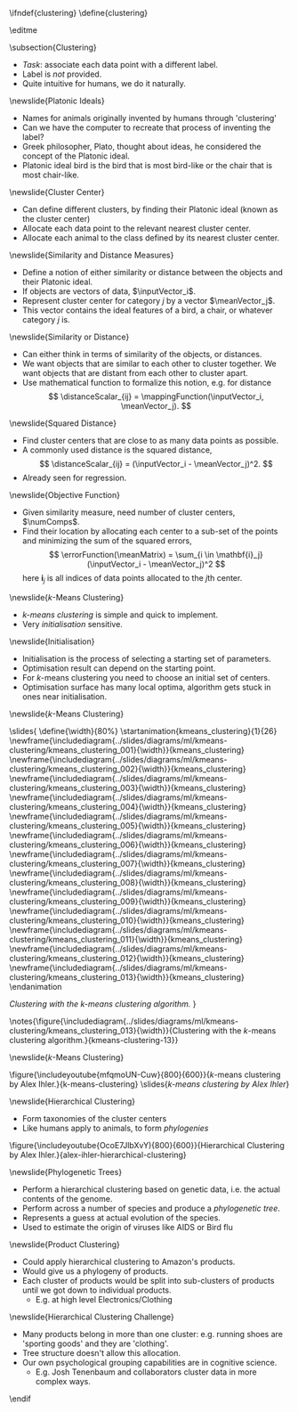 \ifndef{clustering}
\define{clustering}

\editme

\subsection{Clustering}

* *Task*:  associate each data point with a different label.
* Label is *not* provided.
* Quite intuitive for humans, we do it naturally.

\newslide{Platonic Ideals}

* Names for animals originally invented by humans through 'clustering'
* Can we have the computer to recreate that process of inventing the label?
* Greek philosopher, Plato, thought about ideas, he considered the concept of the Platonic ideal.
* Platonic ideal bird is the bird that is most bird-like or the chair that is most chair-like.

\newslide{Cluster Center}

* Can define different clusters, by finding their Platonic ideal (known as the cluster center)
* Allocate each data point to the relevant nearest cluster center.
* Allocate each animal to the class defined by its nearest cluster center.

\newslide{Similarity and Distance Measures}

* Define a notion of either similarity or distance between the objects and their Platonic ideal.
* If objects are vectors of data, $\inputVector_i$.
* Represent cluster center for category $j$ by a vector $\meanVector_j$.
* This vector contains the ideal features of a bird, a chair, or whatever category $j$ is.

\newslide{Similarity or Distance}

* Can either think in terms of similarity of the objects, or distances.
* We want objects that are similar to each other to cluster together. We want objects that are distant from each other to cluster apart.
* Use mathematical function to formalize this notion, e.g. for distance
$$
\distanceScalar_{ij} = \mappingFunction(\inputVector_i, \meanVector_j).
$$

\newslide{Squared Distance}


* Find cluster centers that are close to as many data points as possible.
* A commonly used distance is the squared distance,
$$
\distanceScalar_{ij} = (\inputVector_i - \meanVector_j)^2.
$$
* Already seen for regression.

\newslide{Objective Function}

* Given similarity measure, need number of  cluster centers, $\numComps$.
* Find their location by allocating each center to a sub-set of the points and minimizing the sum of the squared errors,
$$
\errorFunction(\meanMatrix) = \sum_{i \in \mathbf{i}_j} (\inputVector_i - \meanVector_j)^2
$$
here $\mathbf{i}_j$ is all indices of  data points allocated to the $j$th center. 

\newslide{$k$-Means Clustering}

* *$k$-means clustering* is simple and quick to implement.
* Very *initialisation* sensitive.

\newslide{Initialisation}

* Initialisation is the process of selecting a starting set of parameters.
* Optimisation result can depend on the starting point.
* For $k$-means clustering you need to choose an initial set of centers.
* Optimisation surface has many local optima, algorithm gets stuck in ones near initialisation.

\newslide{$k$-Means Clustering}

\slides{
\define{\width}{80%}
\startanimation{kmeans_clustering}{1}{26}
\newframe{\includediagram{../slides/diagrams/ml/kmeans-clustering/kmeans_clustering_001}{\width}}{kmeans_clustering}
\newframe{\includediagram{../slides/diagrams/ml/kmeans-clustering/kmeans_clustering_002}{\width}}{kmeans_clustering}
\newframe{\includediagram{../slides/diagrams/ml/kmeans-clustering/kmeans_clustering_003}{\width}}{kmeans_clustering}
\newframe{\includediagram{../slides/diagrams/ml/kmeans-clustering/kmeans_clustering_004}{\width}}{kmeans_clustering}
\newframe{\includediagram{../slides/diagrams/ml/kmeans-clustering/kmeans_clustering_005}{\width}}{kmeans_clustering}
\newframe{\includediagram{../slides/diagrams/ml/kmeans-clustering/kmeans_clustering_006}{\width}}{kmeans_clustering}
\newframe{\includediagram{../slides/diagrams/ml/kmeans-clustering/kmeans_clustering_007}{\width}}{kmeans_clustering}
\newframe{\includediagram{../slides/diagrams/ml/kmeans-clustering/kmeans_clustering_008}{\width}}{kmeans_clustering}
\newframe{\includediagram{../slides/diagrams/ml/kmeans-clustering/kmeans_clustering_009}{\width}}{kmeans_clustering}
\newframe{\includediagram{../slides/diagrams/ml/kmeans-clustering/kmeans_clustering_010}{\width}}{kmeans_clustering}
\newframe{\includediagram{../slides/diagrams/ml/kmeans-clustering/kmeans_clustering_011}{\width}}{kmeans_clustering}
\newframe{\includediagram{../slides/diagrams/ml/kmeans-clustering/kmeans_clustering_012}{\width}}{kmeans_clustering}
\newframe{\includediagram{../slides/diagrams/ml/kmeans-clustering/kmeans_clustering_013}{\width}}{kmeans_clustering}
\endanimation

*Clustering with the $k$-means clustering algorithm.*
}

\notes{\figure{\includediagram{../slides/diagrams/ml/kmeans-clustering/kmeans_clustering_013}{\width}}{Clustering with the $k$-means clustering algorithm.}{kmeans-clustering-13}}

\newslide{$k$-Means Clustering}

\figure{\includeyoutube{mfqmoUN-Cuw}{800}{600}}{$k$-means clustering by Alex Ihler.}{k-means-clustering}
\slides{*$k$-means clustering by Alex Ihler*}

\newslide{Hierarchical Clustering}

* Form taxonomies of the cluster centers
* Like humans apply to animals, to form *phylogenies*

\figure{\includeyoutube{OcoE7JlbXvY){800}{600}}{Hierarchical Clustering by Alex Ihler.}{alex-ihler-hierarchical-clustering}

\newslide{Phylogenetic Trees}

* Perform a hierarchical clustering based on genetic data, i.e. the actual contents of the genome.
* Perform across a number of species and produce a *phylogenetic tree*.
* Represents a guess at actual evolution of the species.
* Used to estimate the origin of viruses like AIDS or Bird flu

\newslide{Product Clustering}

* Could apply hierarchical clustering to Amazon's products.
* Would give us a phylogeny of products.
* Each cluster of products would be split into sub-clusters of products until we got down to individual products.
    * E.g. at high level Electronics/Clothing

\newslide{Hierarchical Clustering Challenge}

* Many products belong in more than one cluster: e.g. running shoes are 'sporting goods' and they are 'clothing'.
* Tree structure doesn't allow this allocation.
* Our own psychological grouping capabilities are in cognitive science.
    * E.g. Josh Tenenbaum and collaborators cluster data in more complex ways.

\endif

